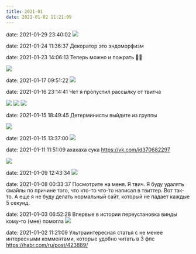 ```yaml
---
title: 2021-01
date: 2021-01-02 11:21:09
---
```


date: 2021-01-29 23:40:02
![](/static/img/rRz4eJBTkow.jpg)

date: 2021-01-24 11:36:37
Декоратор это эндоморфизм

date: 2021-01-23 14:06:13
Теперь можно и пожрать 👌🏻

![](/static/img/nFvfC7nknN4.jpg)

date: 2021-01-17 09:51:22
![](/static/img/JHbjcfeMtR8.jpg)

date: 2021-01-16 23:14:41
Чет я пропустил рассылку от твитча

![](/static/img/Q4AmEiKGNm4.jpg)
![](/static/img/_F-eZeCsD1Y.jpg)
![](/static/img/Tz97Dqxdlhg.jpg)

date: 2021-01-15 18:49:45
Детерминисты выйдите из группы

![](/static/img/8S-kLNDZK3Y.jpg)

date: 2021-01-15 13:37:00
![](/static/img/Yr2bffimuGk.jpg)

date: 2021-01-11 11:51:09
ахахаха сука
https://vk.com/id370682297

![](/static/img/GAke1qXhZng.jpg)

date: 2021-01-09 12:43:34
![](/static/img/wmHDLmFEbzM.jpg)

date: 2021-01-08 00:33:37
Посмотрите на меня. Я твич. Я буду удалять смайлы по причине того, что кто-то что-то написал в твиттер. Вот так-то. А еще я не буду делать нормальный сайт, который не падает каждые 5 секунд.

date: 2021-01-03 06:52:28
Впервые в истории переустановка винды кому-то (мне) помогла
![](/static/img/hQkQSSpFQWI.jpg)

date: 2021-01-02 11:21:09
Ультраинтересная статья с не менее интересными комментами, которые удобно читать в 3 фпс
https://habr.com/ru/post/423889/
